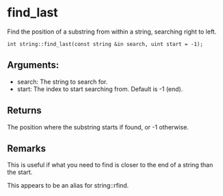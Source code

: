 # find_last
Find the position of a substring from within a string, searching right to left.

`int string::find_last(const string &in search, uint start = -1);`

## Arguments:
* search: The string to search for.
* start: The index to start searching from. Default is -1 (end).

## Returns
The position where the substring starts if found, or -1 otherwise.

## Remarks
This is useful if what you need to find is closer to the end of a string than the start.

This appears to be an alias for string::rfind.
